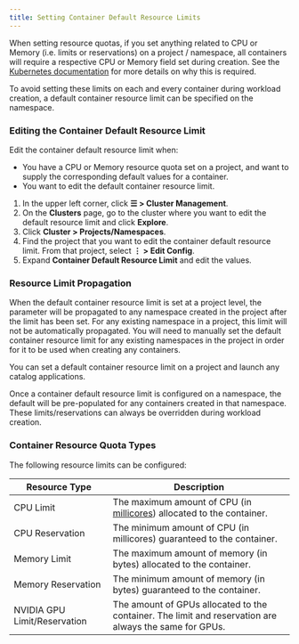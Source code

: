 ```yaml
---
title: Setting Container Default Resource Limits
---
```


<head>
  <link rel="canonical" href="https://ranchermanager.docs.rancher.com/how-to-guides/advanced-user-guides/manage-projects/manage-project-resource-quotas/set-container-default-resource-limits"/>
</head>

When setting resource quotas, if you set anything related to CPU or Memory (i.e. limits or reservations) on a project / namespace, all containers will require a respective CPU or Memory field set during creation. See the [Kubernetes documentation](https://kubernetes.io/docs/concepts/policy/resource-quotas/#requests-vs-limits) for more details on why this is required.

To avoid setting these limits on each and every container during workload creation, a default container resource limit can be specified on the namespace.

### Editing the Container Default Resource Limit

Edit the container default resource limit when:

- You have a CPU or Memory resource quota set on a project, and want to supply the corresponding default values for a container.
- You want to edit the default container resource limit.

1. In the upper left corner, click **☰ > Cluster Management**.
1. On the **Clusters** page, go to the cluster where you want to edit the default resource limit and click **Explore**.
1. Click **Cluster > Projects/Namespaces**.
1. Find the project that you want to edit the container default resource limit. From that project, select **⋮ > Edit Config**.
1. Expand **Container Default Resource Limit** and edit the values.

### Resource Limit Propagation

When the default container resource limit is set at a project level, the parameter will be propagated to any namespace created in the project after the limit has been set. For any existing namespace in a project, this limit will not be automatically propagated. You will need to manually set the default container resource limit for any existing namespaces in the project in order for it to be used when creating any containers.

You can set a default container resource limit on a project and launch any catalog applications.

Once a container default resource limit is configured on a namespace, the default will be pre-populated for any containers created in that namespace. These limits/reservations can always be overridden during workload creation.

### Container Resource Quota Types

The following resource limits can be configured:

| Resource Type            | Description                                                                                                                                                                                       |
| ------------------------ | ------------------------------------------------------------------------------------------------------------------------------------------------------------------------------------------------- |
| CPU Limit                | The maximum amount of CPU (in [millicores](https://kubernetes.io/docs/concepts/configuration/manage-compute-resources-container/#meaning-of-cpu)) allocated to the container.|
| CPU Reservation          | The minimum amount of CPU (in millicores) guaranteed to the container.                                                                                                       |
| Memory Limit             | The maximum amount of memory (in bytes) allocated to the container.                                                                                                          |
| Memory Reservation       | The minimum amount of memory (in bytes) guaranteed to the container.
| NVIDIA GPU Limit/Reservation | The amount of GPUs allocated to the container. The limit and reservation are always the same for GPUs. |
